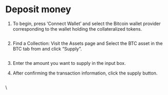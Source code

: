 # Deposit money

1.  To begin, press ‘Connect Wallet’ and select the Bitcoin wallet provider corresponding to the wallet holding the collateralized tokens.

    <figure><img src="https://lh7-rt.googleusercontent.com/docsz/AD_4nXdKxykkMTSq4KInp2WkrcAvjJS1D-wsvldtNcEzrEcxHDW1PMZsDMbAbZD10nCIS6udTQsewKhdR48tdW0Zdlo2l1TMsF7Xc0-ilsPQONjUmAkEZDPLYUlpRQLEB4nTTF8MJh0U?key=vjAZfWTXVqj9izG7poAG4XjP" alt=""><figcaption></figcaption></figure>
2.  Find a Collection: Visit the Assets page and Select the BTC asset in the BTC tab from and click “Supply”.

    <figure><img src="https://lh7-rt.googleusercontent.com/docsz/AD_4nXfTot1fLhcVeJjvwzL1BQbB6Mme2g77Yn6TfbAssLck1p9S_gHwWda5OnVaUrwqKqSsNPh4jOdJM9k1_mBCkumwKN5UHvDvzXlO4uUK4SZuF6EZdJpN3aHX0KyMu4K_CfS_3WVsmQ?key=vjAZfWTXVqj9izG7poAG4XjP" alt=""><figcaption></figcaption></figure>
3. Enter the amount you want to supply in the input box.
4.  After confirming the transaction information, click the supply button.

    <figure><img src="https://lh7-rt.googleusercontent.com/docsz/AD_4nXe9VdRaCwzUnOoI5SRSyBGdBzOEKhr7A2jcb1LTjdGGH3b1eBCCC1Fvmluk-3W-uezgcHJJDX4MIPRbrfy7AlpuId_GHDHxtOLEPvpVUZ_AeG_QIPsF4bOy-VQs0gTnf9VoLogx?key=vjAZfWTXVqj9izG7poAG4XjP" alt=""><figcaption></figcaption></figure>

\
